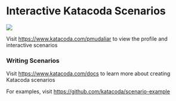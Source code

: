 # Interactive Katacoda Scenarios

[![](http://shields.katacoda.com/katacoda/pmudaliar/count.svg)](https://www.katacoda.com/pmudaliar "Get your profile on Katacoda.com")

Visit https://www.katacoda.com/pmudaliar to view the profile and interactive scenarios

### Writing Scenarios
Visit https://www.katacoda.com/docs to learn more about creating Katacoda scenarios

For examples, visit https://github.com/katacoda/scenario-example

